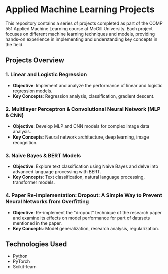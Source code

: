 # Applied Machine Learning Projects

This repository contains a series of projects completed as part of the COMP 551 Applied Machine Learning course at McGill University. Each project focuses on different machine learning techniques and models, providing hands-on experience in implementing and understanding key concepts in the field.

## Projects Overview

### 1. Linear and Logistic Regression
- **Objective**: Implement and analyze the performance of linear and logistic regression models.
- **Key Concepts**: Regression analysis, classification, gradient descent.

### 2. Multilayer Perceptron & Convolutional Neural Network (MLP & CNN)
- **Objective**: Develop MLP and CNN models for complex image data analysis.
- **Key Concepts**: Neural network architecture, deep learning, image recognition.

### 3. Naive Bayes & BERT Models
- **Objective**: Explore text classification using Naive Bayes and delve into advanced language processing with BERT.
- **Key Concepts**: Text classification, natural language processing, transformer models.

### 4. Paper Re-implementation: Dropout: A Simple Way to Prevent Neural Networks from Overfitting
- **Objective**: Re-implement the "dropout" technique of the research paper and examine its effects on model performance for part of datasets mentioned in the paper.
- **Key Concepts**: Model generalization, research analysis, regularization.

## Technologies Used
- Python
- PyTorch
- Scikit-learn

